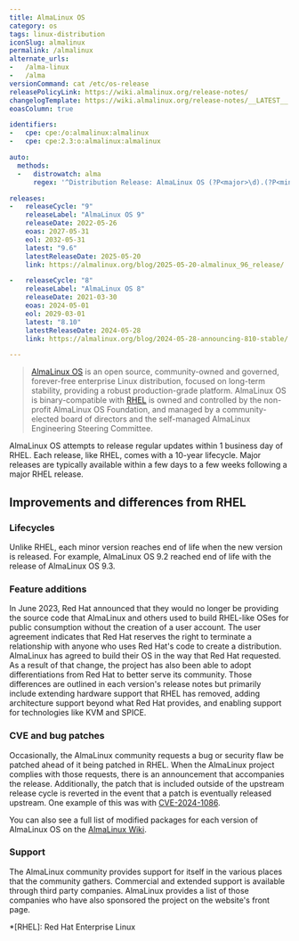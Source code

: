```yaml
---
title: AlmaLinux OS
category: os
tags: linux-distribution
iconSlug: almalinux
permalink: /almalinux
alternate_urls:
-   /alma-linux
-   /alma
versionCommand: cat /etc/os-release
releasePolicyLink: https://wiki.almalinux.org/release-notes/
changelogTemplate: https://wiki.almalinux.org/release-notes/__LATEST__.html
eoasColumn: true

identifiers:
-   cpe: cpe:/o:almalinux:almalinux
-   cpe: cpe:2.3:o:almalinux:almalinux

auto:
  methods:
  -   distrowatch: alma
      regex: '^Distribution Release: AlmaLinux OS (?P<major>\d).(?P<minor>\d+)$'

releases:
-   releaseCycle: "9"
    releaseLabel: "AlmaLinux OS 9"
    releaseDate: 2022-05-26
    eoas: 2027-05-31
    eol: 2032-05-31
    latest: "9.6"
    latestReleaseDate: 2025-05-20
    link: https://almalinux.org/blog/2025-05-20-almalinux_96_release/

-   releaseCycle: "8"
    releaseLabel: "AlmaLinux OS 8"
    releaseDate: 2021-03-30
    eoas: 2024-05-01
    eol: 2029-03-01
    latest: "8.10"
    latestReleaseDate: 2024-05-28
    link: https://almalinux.org/blog/2024-05-28-announcing-810-stable/

---
```


> [AlmaLinux OS](https://almalinux.org/) is an open source, community-owned and governed,
> forever-free enterprise Linux distribution, focused on long-term stability, providing a robust
> production-grade platform. AlmaLinux OS is binary-compatible with
> [RHEL](https://www.redhat.com/en/technologies/linux-platforms/enterprise-linux) is owned
> and controlled by the non-profit AlmaLinux OS Foundation, and managed by a community-elected
> board of directors and the self-managed AlmaLinux Engineering Steering Committee.

AlmaLinux OS attempts to release regular updates within 1 business day of RHEL. Each release, like
RHEL, comes with a 10-year lifecycle. Major releases are typically available within a few days to a
few weeks following a major RHEL release.

## Improvements and differences from RHEL
### Lifecycles 
Unlike RHEL, each minor version reaches end of life when the new version is released. For example, AlmaLinux OS 9.2 reached end of life with the release of AlmaLinux OS 9.3.

### Feature additions
In June 2023, Red Hat announced that they would no longer be providing the source code that AlmaLinux and others used to build RHEL-like OSes for public consumption without the creation of a user account. The user agreement indicates that Red Hat reserves the right to terminate a relationship with anyone who uses Red Hat's code to create a distribution. AlmaLinux has agreed to build their OS in the way that Red Hat requested. As a result of that change, the project has also been able to adopt differentiations from Red Hat to better serve its community. Those differences are outlined in each version's release notes but primarily include extending hardware support that RHEL has removed, adding architecture support beyond what Red Hat provides, and enabling support for technologies like KVM and SPICE.

### CVE and bug patches
Occasionally, the AlmaLinux community requests a bug or security flaw be patched ahead of it being patched in RHEL. When the AlmaLinux project complies with those requests, there is an announcement that accompanies the release. Additionally, the patch that is included outside of the upstream release cycle is reverted in the event that a patch is eventually released upstream. One example of this was with [CVE-2024-1086](https://almalinux.org/blog/2024-04-02-xz-and-cve-2024-1086/).

You can also see a full list of modified packages for each version of AlmaLinux OS on the [AlmaLinux Wiki](https://wiki.almalinux.org/development/Modified-packages.html).

### Support
The AlmaLinux community provides support for itself in the various places that the community gathers. Commercial and extended support is available through third party companies. AlmaLinux provides a list of those companies who have also sponsored the project on the website's front page. 

*[RHEL]: Red Hat Enterprise Linux
